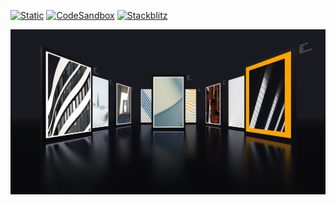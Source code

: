 [![Static](https://img.shields.io/badge/demo-%23646CFF.svg?logo=html5&logoColor=white)](https://pmndrs.github.io/examples/image-gallery)
[![CodeSandbox](https://img.shields.io/badge/codesandbox-040404?logo=codesandbox&logoColor=DBDBDB)](https://codesandbox.io/s/github/pmndrs/examples/tree/main/apps/image-gallery)
[![Stackblitz](https://img.shields.io/badge/stackblitz-fff?logo=Stackblitz&logoColor=1389FD)](https://stackblitz.com/github/pmndrs/examples/tree/main/apps/image-gallery)

![](thumbnail.png)

